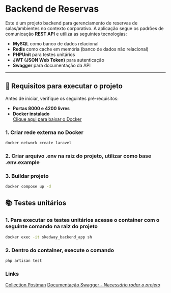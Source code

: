 # Backend de Reservas

Este é um projeto backend para gerenciamento de reservas de salas/ambientes no contexto corporativo. A aplicação segue os padrões de comunicação **REST API** e utiliza as seguintes tecnologias:

- **MySQL** como banco de dados relacional
- **Redis** como cache em memória (banco de dados não relacional)
- **PHPUnit** para testes unitários
- **JWT (JSON Web Token)** para autenticação
- **Swagger** para documentação da API

---

## 🚀 Requisitos para executar o projeto

Antes de iniciar, verifique os seguintes pré-requisitos:

- **Portas 8000 e 4200 livres**
- **Docker instalado**  
  [Clique aqui para baixar o Docker](https://www.docker.com/)

### 1. Criar rede externa no Docker
```bash
docker network create laravel
```

### 2. Criar arquivo .env na raiz do projeto, utilizar como base .env.example

### 3. Buildar projeto
```bash
docker compose up -d
```

## 📚 Testes unitários

### 1. Para executar os testes unitários acesse o container com o seguinte comando na raiz do projeto
```bash
docker exec -it skedway_backend_app sh
```

### 2. Dentro do container, execute o comando
```bash
php artisan test
```

### Links

[Collection Postman](https://www.postman.com/altimetry-specialist-72965033/workspace/api-rest-reservas-skedway/collection/31846039-d3334273-4a78-42c9-8484-a7747dc94ea2?action=share&creator=31846039)
[Documentação Swagger - *Necessário rodar o projeto*](http://localhost:8000/api/documentation)

